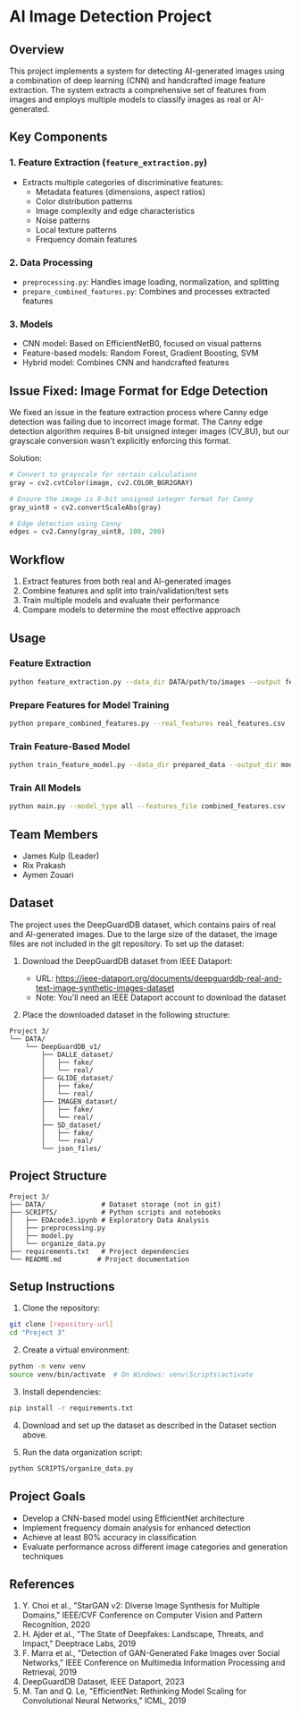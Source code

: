 # AI Image Detection Project

## Overview
This project implements a system for detecting AI-generated images using a combination of deep learning (CNN) and handcrafted image feature extraction. The system extracts a comprehensive set of features from images and employs multiple models to classify images as real or AI-generated.

## Key Components

### 1. Feature Extraction (`feature_extraction.py`)
- Extracts multiple categories of discriminative features:
  - Metadata features (dimensions, aspect ratios)
  - Color distribution patterns
  - Image complexity and edge characteristics
  - Noise patterns
  - Local texture patterns
  - Frequency domain features

### 2. Data Processing
- `preprocessing.py`: Handles image loading, normalization, and splitting
- `prepare_combined_features.py`: Combines and processes extracted features

### 3. Models
- CNN model: Based on EfficientNetB0, focused on visual patterns
- Feature-based models: Random Forest, Gradient Boosting, SVM
- Hybrid model: Combines CNN and handcrafted features

## Issue Fixed: Image Format for Edge Detection
We fixed an issue in the feature extraction process where Canny edge detection was failing due to incorrect image format. The Canny edge detection algorithm requires 8-bit unsigned integer images (CV_8U), but our grayscale conversion wasn't explicitly enforcing this format.

Solution:
```python
# Convert to grayscale for certain calculations
gray = cv2.cvtColor(image, cv2.COLOR_BGR2GRAY)

# Ensure the image is 8-bit unsigned integer format for Canny
gray_uint8 = cv2.convertScaleAbs(gray)

# Edge detection using Canny
edges = cv2.Canny(gray_uint8, 100, 200)
```

## Workflow
1. Extract features from both real and AI-generated images
2. Combine features and split into train/validation/test sets
3. Train multiple models and evaluate their performance
4. Compare models to determine the most effective approach

## Usage

### Feature Extraction
```bash
python feature_extraction.py --data_dir DATA/path/to/images --output features.csv --workers 4
```

### Prepare Features for Model Training
```bash
python prepare_combined_features.py --real_features real_features.csv --fake_features fake_features.csv --output_dir prepared_data
```

### Train Feature-Based Model
```bash
python train_feature_model.py --data_dir prepared_data --output_dir model_results --model_type random_forest
```

### Train All Models
```bash
python main.py --model_type all --features_file combined_features.csv --output_dir final_results
```

## Team Members
- James Kulp (Leader)
- Rix Prakash
- Aymen Zouari

## Dataset
The project uses the DeepGuardDB dataset, which contains pairs of real and AI-generated images. Due to the large size of the dataset, the image files are not included in the git repository. To set up the dataset:

1. Download the DeepGuardDB dataset from IEEE Dataport:
   - URL: https://ieee-dataport.org/documents/deepguarddb-real-and-text-image-synthetic-images-dataset
   - Note: You'll need an IEEE Dataport account to download the dataset

2. Place the downloaded dataset in the following structure:
```
Project 3/
└── DATA/
    └── DeepGuardDB_v1/
        ├── DALLE_dataset/
        │   ├── fake/
        │   └── real/
        ├── GLIDE_dataset/
        │   ├── fake/
        │   └── real/
        ├── IMAGEN_dataset/
        │   ├── fake/
        │   └── real/
        ├── SD_dataset/
        │   ├── fake/
        │   └── real/
        └── json_files/
```

## Project Structure
```
Project 3/
├── DATA/              # Dataset storage (not in git)
├── SCRIPTS/           # Python scripts and notebooks
│   ├── EDAcode3.ipynb # Exploratory Data Analysis
│   ├── preprocessing.py
│   ├── model.py
│   └── organize_data.py
├── requirements.txt   # Project dependencies
└── README.md         # Project documentation
```

## Setup Instructions
1. Clone the repository:
```bash
git clone [repository-url]
cd "Project 3"
```

2. Create a virtual environment:
```bash
python -m venv venv
source venv/bin/activate  # On Windows: venv\Scripts\activate
```

3. Install dependencies:
```bash
pip install -r requirements.txt
```

4. Download and set up the dataset as described in the Dataset section above.

5. Run the data organization script:
```bash
python SCRIPTS/organize_data.py
```

## Project Goals
- Develop a CNN-based model using EfficientNet architecture
- Implement frequency domain analysis for enhanced detection
- Achieve at least 80% accuracy in classification
- Evaluate performance across different image categories and generation techniques

## References
1. Y. Choi et al., "StarGAN v2: Diverse Image Synthesis for Multiple Domains," IEEE/CVF Conference on Computer Vision and Pattern Recognition, 2020
2. H. Ajder et al., "The State of Deepfakes: Landscape, Threats, and Impact," Deeptrace Labs, 2019
3. F. Marra et al., "Detection of GAN-Generated Fake Images over Social Networks," IEEE Conference on Multimedia Information Processing and Retrieval, 2019
4. DeepGuardDB Dataset, IEEE Dataport, 2023
5. M. Tan and Q. Le, "EfficientNet: Rethinking Model Scaling for Convolutional Neural Networks," ICML, 2019 